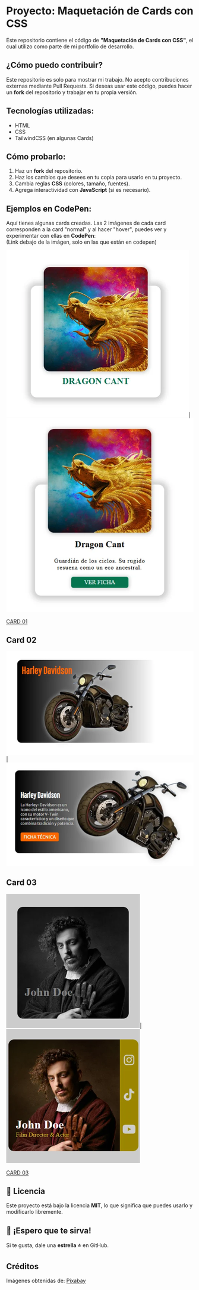 # Proyecto: Maquetación de Cards con CSS

Este repositorio contiene el código de **"Maquetación de Cards con CSS"**, el cual utilizo como parte de mi portfolio de desarrollo.

## ¿Cómo puedo contribuir?

Este repositorio es solo para mostrar mi trabajo. No acepto contribuciones externas mediante Pull Requests. Si deseas usar este código, puedes hacer un **fork** del repositorio y trabajar en tu propia versión.

## Tecnologías utilizadas:

- HTML
- CSS
- TailwindCSS (en algunas Cards)

## Cómo probarlo:

1. Haz un **fork** del repositorio.
2. Haz los cambios que desees en tu copia para usarlo en tu proyecto.
3. Cambia reglas **CSS** (colores, tamaño, fuentes).
4. Agrega interactividad con **JavaScript** (si es necesario).


## Ejemplos en CodePen:

Aquí tienes algunas cards creadas. Las 2 imágenes de cada card corresponden a la  card "normal" y al hacer "hover", puedes ver y experimentar con ellas en **CodePen**:  
(Link debajo de la imágen, solo en las que están en codepen)

![Card-01-Imagen](https://raw.githubusercontent.com/SSD-Devs/css-cards/refs/heads/main/card-01/card-01.webp)|![Card-01-Imagen](https://raw.githubusercontent.com/SSD-Devs/css-cards/refs/heads/main/card-01/card-01-hover.webp)

[CARD 01](https://codepen.io/Ser2310/pen/ZYEvodP)

## Card 02 

![Card-02-Imagen](https://raw.githubusercontent.com/SSD-Devs/css-cards/refs/heads/main/card-02/card-02.webp)|![Card-02-Imagen-hover](https://raw.githubusercontent.com/SSD-Devs/css-cards/refs/heads/main/card-02/card-02-hover.webp)  


## Card 03 

![Card-03-Imagen](https://raw.githubusercontent.com/SSD-Devs/css-cards/refs/heads/main/card-03/card-03.webp)|![Card-03-Imagen-hover](https://raw.githubusercontent.com/SSD-Devs/css-cards/refs/heads/main/card-03/card-03-hover.webp)  

[CARD 03](https://codepen.io/Ser2310/pen/jEOZgKG)


## 📄 Licencia

Este proyecto está bajo la licencia **MIT**, lo que significa que puedes usarlo y modificarlo libremente.

## 🙌 ¡Espero que te sirva! 

Si te gusta, dale una **estrella ⭐** en GitHub.

## Créditos 
Imágenes obtenidas de: [Pixabay](https://pixabay.com/es/)

